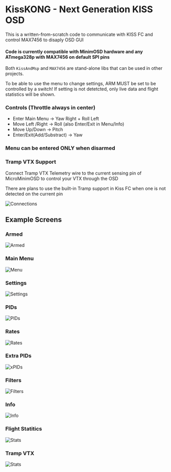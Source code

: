 # KissKONG - Next Generation KISS OSD

This is a written-from-scratch code to communicate with KISS FC and control MAX7456 to disaply OSD GUI

#### Code is currently compatible with MinimOSD hardware and any ATmega328p with MAX7456 on default SPI pins

Both ```KissAndMsp``` and ```MAX7456``` are stand-alone libs that can be used in other projects.

To be able to use the menu to change settings, ARM MUST be set to be controlled by a switch!
If setting is not detetcted, only live data and flight statistics will be shown.

### Controls (Throttle always in center)
* Enter Main Menu -> Yaw Right + Roll Left
* Move Left /Right -> Roll (also Enter/Exit in Menu/Info)
* Move Up/Down ->  Pitch
* Enter/Exit(Add/Substract) -> Yaw

### Menu can be entered ONLY when disarmed

### Tramp VTX Support
Connect Tramp VTX Telemetry wire to the current sensing pin of MicroMinimOSD to control your VTX through the OSD

There are plans to use the built-in Tramp support in Kiss FC when one is not detected on the current pin

![Connections](images/connections.jpg)

## Example Screens

### Armed

![Armed](images/armed.jpg)

### Main Menu

![Menu](images/menu.jpg)

### Settings

![Settings](images/settings.jpg)

### PIDs

![PIDs](images/pids.jpg)

### Rates

![Rates](images/rates.jpg)

### Extra PIDs

![xPIDs](images/xtra.jpg)

### Filters

![Filters](images/filters.jpg)

### Info

![Info](images/info.jpg)

### Flight Statitics

![Stats](images/stats.jpg)

### Tramp VTX

![Stats](images/tramp.jpg)
